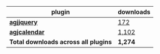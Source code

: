 plugin|downloads
------|----------
[**agjjquery**](https://www.npmjs.com/package/agjjquery)|[172](https://www.npmjs.com/package/agjjquery)
[**agjcalendar**](https://www.npmjs.com/package/agjcalendar)|[1,102](https://www.npmjs.com/package/agjcalendar)
**Total downloads across all plugins**|**1,274**
